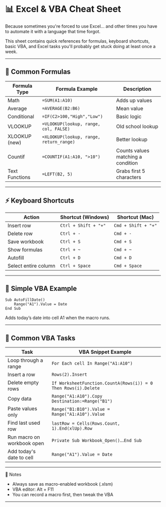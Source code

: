 # 📊 Excel & VBA Cheat Sheet

Because sometimes you're forced to use Excel... and other times you have to automate it with a language that time forgot.

This sheet contains quick references for formulas, keyboard shortcuts, basic VBA, and Excel tasks you'll probably get stuck doing at least once a week.

---

## 🔢 Common Formulas

| Formula Type     | Formula Example                        | Description                        |
|------------------|----------------------------------------|------------------------------------|
| Math             | `=SUM(A1:A10)`                         | Adds up values                     |
| Average          | `=AVERAGE(B2:B6)`                      | Mean value                         |
| Conditional      | `=IF(C2>100,"High","Low")`             | Basic logic                        |
| VLOOKUP          | `=VLOOKUP(lookup, range, col, FALSE)`  | Old school lookup                  |
| XLOOKUP (new)    | `=XLOOKUP(lookup, range, return_range)`| Better lookup                      |
| Countif          | `=COUNTIF(A1:A10, ">10")`              | Counts values matching a condition|
| Text Functions   | `=LEFT(B2, 5)`                         | Grabs first 5 characters           |

---

## ⚡ Keyboard Shortcuts

| Action                    | Shortcut (Windows) | Shortcut (Mac) |
|---------------------------|--------------------|----------------|
| Insert row                | `Ctrl + Shift + "+"` | `Cmd + Shift + "+"` |
| Delete row                | `Ctrl + -`          | `Cmd + -`      |
| Save workbook             | `Ctrl + S`          | `Cmd + S`      |
| Show formulas             | `Ctrl + ~`          | `Cmd + ~`      |
| Autofill                  | `Ctrl + D`          | `Cmd + D`      |
| Select entire column      | `Ctrl + Space`      | `Cmd + Space`  |

---

## 🧠 Simple VBA Example

```vba
Sub AutoFillDate()
    Range("A1").Value = Date
End Sub
```

Adds today’s date into cell A1 when the macro runs.

---

## 🔄 Common VBA Tasks

| Task                          | VBA Snippet Example                                                      |
|-------------------------------|---------------------------------------------------------------------------|
| Loop through a range          | `For Each cell In Range("A1:A10")`                                       |
| Insert a row                  | `Rows(2).Insert`                                                         |
| Delete empty rows             | `If WorksheetFunction.CountA(Rows(i)) = 0 Then Rows(i).Delete`           |
| Copy data                     | `Range("A1:A10").Copy Destination:=Range("B1")`                           |
| Paste values only             | `Range("B1:B10").Value = Range("A1:A10").Value`                          |
| Find last used row            | `lastRow = Cells(Rows.Count, 1).End(xlUp).Row`                            |
| Run macro on workbook open    | `Private Sub Workbook_Open()`...`End Sub`                                |
| Add today's date to cell      | `Range("A1").Value = Date`                                               |

---

💬 Notes
- Always save as macro-enabled workbook (.xlsm)
- VBA editor: Alt + F11
- You can record a macro first, then tweak the VBA

---